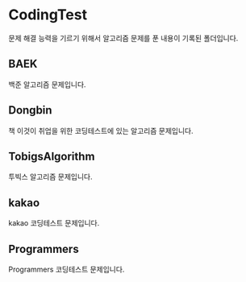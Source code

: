 # CodingTest
문제 해결 능력을 기르기 위해서 알고리즘 문제를 푼 내용이 기록된 폴더입니다.

## BAEK
백준 알고리즘 문제입니다.

## Dongbin
책 이것이 취업을 위한 코딩테스트에 있는 알고리즘 문제입니다.

## TobigsAlgorithm
투빅스 알고리즘 문제입니다.

## kakao
kakao 코딩테스트 문제입니다.

## Programmers
Programmers 코딩테스트 문제입니다.
